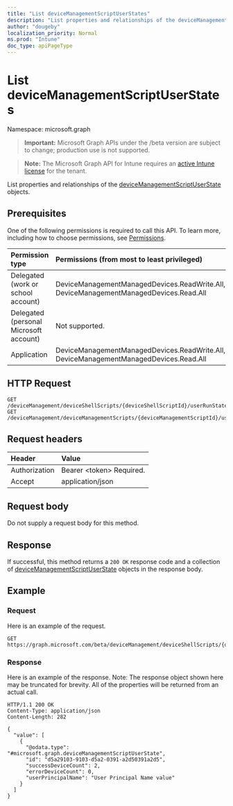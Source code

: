 ```yaml
---
title: "List deviceManagementScriptUserStates"
description: "List properties and relationships of the deviceManagementScriptUserState objects."
author: "dougeby"
localization_priority: Normal
ms.prod: "Intune"
doc_type: apiPageType
---
```


# List deviceManagementScriptUserStates

Namespace: microsoft.graph

> **Important:** Microsoft Graph APIs under the /beta version are subject to change; production use is not supported.

> **Note:** The Microsoft Graph API for Intune requires an [active Intune license](https://go.microsoft.com/fwlink/?linkid=839381) for the tenant.

List properties and relationships of the [deviceManagementScriptUserState](../resources/intune-devices-devicemanagementscriptuserstate.md) objects.

## Prerequisites
One of the following permissions is required to call this API. To learn more, including how to choose permissions, see [Permissions](/graph/permissions-reference).

|Permission type|Permissions (from most to least privileged)|
|:---|:---|
|Delegated (work or school account)|DeviceManagementManagedDevices.ReadWrite.All, DeviceManagementManagedDevices.Read.All|
|Delegated (personal Microsoft account)|Not supported.|
|Application|DeviceManagementManagedDevices.ReadWrite.All, DeviceManagementManagedDevices.Read.All|

## HTTP Request
<!-- {
  "blockType": "ignored"
}
-->
``` http
GET /deviceManagement/deviceShellScripts/{deviceShellScriptId}/userRunStates
GET /deviceManagement/deviceManagementScripts/{deviceManagementScriptId}/userRunStates
```

## Request headers
|Header|Value|
|:---|:---|
|Authorization|Bearer &lt;token&gt; Required.|
|Accept|application/json|

## Request body
Do not supply a request body for this method.

## Response
If successful, this method returns a `200 OK` response code and a collection of [deviceManagementScriptUserState](../resources/intune-devices-devicemanagementscriptuserstate.md) objects in the response body.

## Example

### Request
Here is an example of the request.
``` http
GET https://graph.microsoft.com/beta/deviceManagement/deviceShellScripts/{deviceShellScriptId}/userRunStates
```

### Response
Here is an example of the response. Note: The response object shown here may be truncated for brevity. All of the properties will be returned from an actual call.
``` http
HTTP/1.1 200 OK
Content-Type: application/json
Content-Length: 282

{
  "value": [
    {
      "@odata.type": "#microsoft.graph.deviceManagementScriptUserState",
      "id": "d5a29103-9103-d5a2-0391-a2d50391a2d5",
      "successDeviceCount": 2,
      "errorDeviceCount": 0,
      "userPrincipalName": "User Principal Name value"
    }
  ]
}
```



